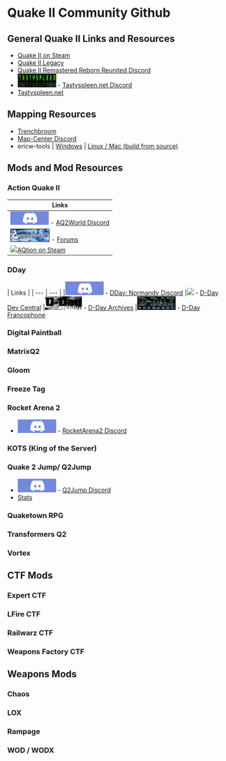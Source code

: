 # Quake II Community Github

## General Quake II Links and Resources

* [Quake II on Steam](https://store.steampowered.com/app/2320/Quake_II/)
* [Quake II Legacy](https://quakelegacy.com/)
* [Quake II Remastered Reborn Reunited Discord](https://discord.gg/3udM8Vz)
* ![](images/tastyspleen.png) - [Tastyspleen.net Discord](http://discord.tastyspleen.net)
* [Tastyspleen.net](http://tastyspleen.net/)
  
## Mapping Resources

* [Trenchbroom](https://trenchbroom.github.io/)
* [Map-Center Discord](https://discord.gg/ccwcjBbJFt)
* ericw-tools | [Windows](https://github.com/ericwa/ericw-tools/releases/tag/2.0.0-alpha1) | [Linux / Mac (build from source)](https://github.com/ericwa/ericw-tools/)

## Mods and Mod Resources

### Action Quake II

| Links |
| ---   |
|![](images/discord.jpg) - [AQ2World Discord](https://discord.aq2world.com)
|![](images/aqworldbanner.jpg) - [Forums](https://forums.aq2world.com)
|![](images/)[AQtion on Steam](https://store.steampowered.com/app/1978800/AQtion/)

### DDay 
| Links |
| --- | --- |
|![](images/discord.jpg) - [DDay: Normandy Discord](https://discord.gg/Xkpct32)
|![](http://www.ddaydev.com/site/include/images/links/ddc_anim1.gif) - [D-Day Dev Central](http://www.ddaydev.com/site/index.php)
|![](images/dday.gif) - [D-Day Archives](http://www.quakewiki.net/archives/dday.planetquake.gamespy.com/site/)
|![](images/french.gif) - [D-Day Francophone](https://ddaynormandy.forumactif.fr/)

### Digital Paintball

### MatrixQ2

### Gloom

### Freeze Tag

### Rocket Arena 2

* ![](images/discord.jpg) - [RocketArena2 Discord](https://discord.gg/3gjMKcMgrE)

### KOTS (King of the Server)

### Quake 2 Jump/ Q2Jump

* ![](images/discord.jpg) - [Q2Jump Discord](http://discord.q2jump.net/)
* [Stats](http://q2jump.net/)

### Quaketown RPG

### Transformers Q2

### Vortex

## CTF Mods

### Expert CTF

### LFire CTF

### Railwarz CTF

### Weapons Factory CTF

## Weapons Mods

### Chaos

### LOX

### Rampage

### WOD / WODX

